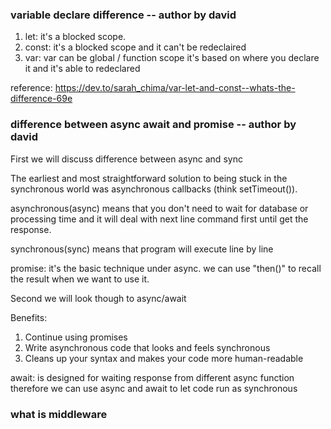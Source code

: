 ### variable declare difference  -- author by david

1. let: it's a blocked scope.
2. const: it's a blocked scope and it can't be redeclaired
3. var: var can be global / function scope it's based on where you declare it and it's able to redeclared

reference: https://dev.to/sarah_chima/var-let-and-const--whats-the-difference-69e


### difference between async await and promise -- author by david
First we will discuss difference between async and sync

The earliest and most straightforward solution to being stuck in the synchronous world was asynchronous callbacks (think setTimeout()).

asynchronous(async) means that you don't need to wait for database or processing time and it will deal with next line command first until get the response.

synchronous(sync) means that program will execute line by line

promise: it's the basic technique under async. we can use "then()" to recall the result when we want to use it.

Second we will look though to async/await

Benefits:
1. Continue using promises
2. Write asynchronous code that looks and feels synchronous
3. Cleans up your syntax and makes your code more human-readable

await: is designed for waiting response from different async function therefore we can use async and await to let code run as synchronous


### what is middleware





